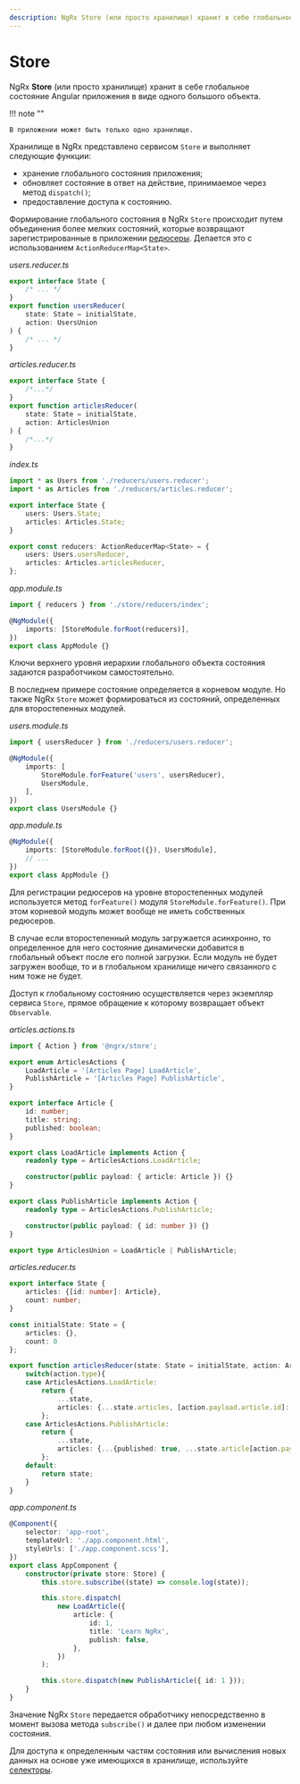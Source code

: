 ```yaml
---
description: NgRx Store (или просто хранилище) хранит в себе глобальное состояние Angular приложения в виде одного большого объекта
---
```


# Store

NgRx **Store** (или просто хранилище) хранит в себе глобальное состояние Angular приложения в виде одного большого объекта.

!!! note ""

    В приложении может быть только одно хранилище.

Хранилище в NgRx представлено сервисом `Store` и выполняет следующие функции:

-   хранение глобального состояния приложения;
-   обновляет состояние в ответ на действие, принимаемое через метод `dispatch()`;
-   предоставление доступа к состоянию.

Формирование глобального состояния в NgRx `Store` происходит путем объединения более мелких состояний, которые возвращают зарегистрированные в приложении [редюсеры](reducers.md). Делается это с использованием `ActionReducerMap<State>`.

_users.reducer.ts_

```ts
export interface State {
    /* ... */
}
export function usersReducer(
    state: State = initialState,
    action: UsersUnion
) {
    /* ... */
}
```

_articles.reducer.ts_

```ts
export interface State {
    /*...*/
}
export function articlesReducer(
    state: State = initialState,
    action: ArticlesUnion
) {
    /*...*/
}
```

_index.ts_

```ts
import * as Users from './reducers/users.reducer';
import * as Articles from './reducers/articles.reducer';

export interface State {
    users: Users.State;
    articles: Articles.State;
}

export const reducers: ActionReducerMap<State> = {
    users: Users.usersReducer,
    articles: Articles.articlesReducer,
};
```

_app.module.ts_

```ts
import { reducers } from './store/reducers/index';

@NgModule({
    imports: [StoreModule.forRoot(reducers)],
})
export class AppModule {}
```

Ключи верхнего уровня иерархии глобального объекта состояния задаются разработчиком самостоятельно.

В последнем примере состояние определяется в корневом модуле. Но также NgRx `Store` может формироваться из состояний, определенных для второстепенных модулей.

_users.module.ts_

```ts
import { usersReducer } from './reducers/users.reducer';

@NgModule({
    imports: [
        StoreModule.forFeature('users', usersReducer),
        UsersModule,
    ],
})
export class UsersModule {}
```

_app.module.ts_

```ts
@NgModule({
    imports: [StoreModule.forRoot({}), UsersModule],
    // ...
})
export class AppModule {}
```

Для регистрации редюсеров на уровне второстепенных модулей используется метод `forFeature()` модуля `StoreModule.forFeature()`. При этом корневой модуль может вообще не иметь собственных редюсеров.

В случае если второстепенный модуль загружается асинхронно, то определенное для него состояние динамически добавится в глобальный объект после его полной загрузки. Если модуль не будет загружен вообще, то и в глобальном хранилище ничего связанного с ним тоже не будет.

Доступ к глобальному состоянию осуществляется через экземпляр сервиса `Store`, прямое обращение к которому возвращает объект `Observable`.

_articles.actions.ts_

```ts
import { Action } from '@ngrx/store';

export enum ArticlesActions {
    LoadArticle = '[Articles Page] LoadArticle',
    PublishArticle = '[Articles Page] PublishArticle',
}

export interface Article {
    id: number;
    title: string;
    published: boolean;
}

export class LoadArticle implements Action {
    readonly type = ArticlesActions.LoadArticle;

    constructor(public payload: { article: Article }) {}
}

export class PublishArticle implements Action {
    readonly type = ArticlesActions.PublishArticle;

    constructor(public payload: { id: number }) {}
}

export type ArticlesUnion = LoadArticle | PublishArticle;
```

_articles.reducer.ts_

```ts
export interface State {
	articles: {[id: number]: Article},
	count: number;
}

const initialState: State = {
	articles: {},
	count: 0
};

export function articlesReducer(state: State = initialState, action: ArticlesUnion) {
	switch(action.type){
	case ArticlesActions.LoadArticle:
		return {
		    ...state,
		    articles: {...state.articles, [action.payload.article.id]: action.payload.article}
		};
	case ArticlesActions.PublishArticle:
		return {
		    ...state,
		    articles: {...{published: true, ...state.article[action.payload.id]}, ...state.articles}
		};
	default:
		return state;
	}
}
```

_app.component.ts_

```ts
@Component({
    selector: 'app-root',
    templateUrl: './app.component.html',
    styleUrls: ['./app.component.scss'],
})
export class AppComponent {
    constructor(private store: Store) {
        this.store.subscribe((state) => console.log(state));

        this.store.dispatch(
            new LoadArticle({
                article: {
                    id: 1,
                    title: 'Learn NgRx',
                    publish: false,
                },
            })
        );

        this.store.dispatch(new PublishArticle({ id: 1 }));
    }
}
```

Значение NgRx `Store` передается обработчику непосредственно в момент вызова метода `subscribe()` и далее при любом изменении состояния.

Для доступа к определенным частям состояния или вычисления новых данных на основе уже имеющихся в хранилище, используйте [селекторы](selectors.md).
